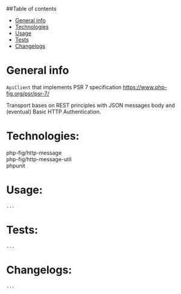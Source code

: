 ##Table of contents
* [General info](#general-info)
* [Technologies](#technologies)
* [Usage](#usage)
* [Tests](#tests)
* [Changelogs](#changelogs)

# General info

`ApiClient` that implements PSR 7 specification https://www.php-fig.org/psr/psr-7/

Transport bases on REST principles with JSON messages body and (eventual) Basic HTTP Authentication.

# Technologies:   
php-fig/http-message   
php-fig/http-message-util  
phpunit

# Usage:

```
...
``` 

# Tests:

```       
...
```

# Changelogs:
 
```
...
```
